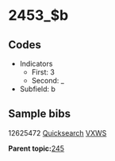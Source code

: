 # 2453\_$b

## Codes

-   Indicators
    -   First: 3
    -   Second: \_
-   Subfield: b

## Sample bibs

12625472 [Quicksearch](https://search.library.yale.edu/catalog/12625472) [VXWS](http://prodorbis.library.yale.edu:7014/vxws/GetHoldingsService?bibId=12625472)

**Parent topic:**[245](../../tags/245/245.md)

